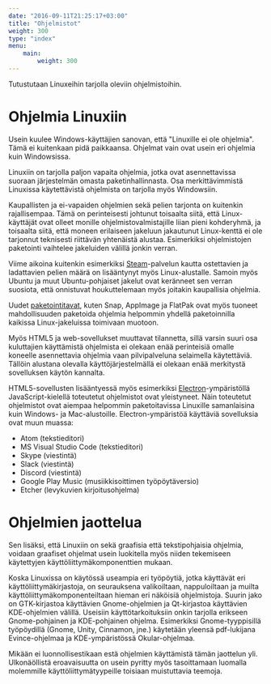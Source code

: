 ```yaml
---
date: "2016-09-11T21:25:17+03:00"
title: "Ohjelmistot"
weight: 300
type: "index"
menu:
    main:
        weight: 300
---
```


Tutustutaan Linuxeihin tarjolla oleviin ohjelmistoihin.

Ohjelmia Linuxiin
===============================

Usein kuulee Windows-käyttäjien sanovan, että "Linuxille ei ole ohjelmia".
Tämä ei kuitenkaan pidä paikkaansa. Ohjelmat vain ovat usein eri ohjelmia kuin
Windowsissa.

Linuxiin on tarjolla paljon vapaita ohjelmia, jotka ovat asennettavissa suoraan
järjestelmän omasta paketinhallinnasta. Osa merkittävimmistä Linuxissa käytettävistä
ohjelmista on tarjolla myös Windowsiin.

Kaupallisten ja ei-vapaiden ohjelmien sekä pelien tarjonta on kuitenkin rajallisempaa.
Tämä on perinteisesti johtunut toisaalta siitä, että Linux-käyttäjät ovat olleet
monille ohjelmistovalmistajille liian pieni kohderyhmä, ja toisaalta siitä, että
moneen erilaiseen jakeluun jakautunut Linux-kenttä ei ole tarjonnut teknisesti
riittävän yhtenäistä alustaa. Esimerkiksi ohjelmistojen paketointi vaihtelee
jakeluiden välillä jonkin verran.

Viime aikoina kuitenkin esimerkiksi [Steam]-palvelun kautta ostettavien ja
ladattavien pelien määrä on lisääntynyt myös Linux-alustalle. Samoin myös Ubuntu
ja muut Ubuntu-pohjaiset jakelut ovat keränneet sen verran suosiota, että
onnistuvat houkuttelemaan myös joitakin kaupallisia ohjelmia.

Uudet [paketointitavat](../../jarjestelma/ohjelmistopaketit), kuten Snap,
AppImage ja FlatPak ovat myös tuoneet mahdollisuuden paketoida ohjelmia helpommin
yhdellä paketoinnilla kaikissa Linux-jakeluissa toimivaan muotoon.

Myös HTML5 ja web-sovellukset muuttavat tilannetta, sillä varsin suuri osa
kuluttajien käyttämistä ohjelmista ei olekaan enää perinteisiä omalle koneelle
asennettavia ohjelmia vaan pilvipalveluna selaimella käytettäviä. Tällöin alustana
olevalla käyttöjärjestelmällä ei olekaan enää merkitystä sovelluksen
käytön kannalta.

HTML5-sovellusten lisääntyessä myös esimerkiksi [Electron]-ympäristöllä
JavaScript-kielellä toteutetut ohjelmistot ovat yleistyneet. Näin toteutetut
ohjelmistot ovat aiempaa helpommin paketoitavissa Linuxille samanlaisina kuin
Windows- ja Mac-alustoille. Electron-ympäristöä käyttäviä sovelluksia ovat
muun muassa:

- Atom (tekstieditori)
- MS Visual Studio Code (tekstieditori)
- Skype (viestintä)
- Slack (viestintä)
- Discord (viestintä)
- Google Play Music (musiikkisoittimen työpöytäversio)
- Etcher (levykuvien kirjoitusohjelma)



Ohjelmien jaottelua
===================

Sen lisäksi, että Linuxiin on sekä graafisia että tekstipohjaisia ohjelmia,
voidaan graafiset ohjelmat usein luokitella myös niiden tekemiseen käytettyjen
käyttöliittymäkomponenttien mukaan.

Koska Linuxissa on käytössä useampia eri työpöytiä, jotka käyttävät eri
käyttöliittymäkirjastoja, on seurauksena valikoiltaan, nappuloiltaan ja muilta
käyttöliittymäkomponenteiltaan hieman eri näköisiä ohjelmistoja. Suurin jako on
GTK-kirjastoa käyttävien Gnome-ohjelmien ja Qt-kirjastoa käyttävien KDE-ohjelmien
välillä. Useisiin käyttötarkoituksiin onkin tarjolla erikseen Gnome-pohjainen ja
KDE-pohjainen ohjelma. Esimerkiksi Gnome-tyyppisillä työpöydillä (Gnome, Unity,
Cinnamon, jne.) käytetään yleensä pdf-lukijana Evince-ohjelmaa ja KDE-ympäristössä
Okular-ohjelmaa.

Mikään ei luonnollisestikaan estä ohjelmien käyttämistä tämän jaottelun yli.
Ulkonäöllistä eroavaisuutta on usein pyritty myös tasoittamaan luomalla molemmille
käyttöliittymätyypeille toisiaan muistuttavia teemoja.


[Steam]: http://store.steampowered.com/ (Steam)
[Electron]: https://electronjs.org/ (Electron)
